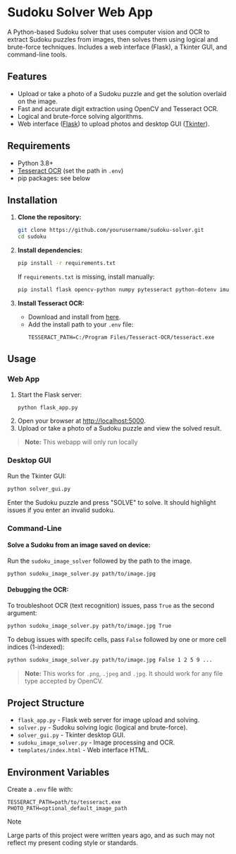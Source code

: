 # Sudoku Solver Web App

A Python-based Sudoku solver that uses computer vision and OCR to extract Sudoku puzzles from images, then solves them using logical and brute-force techniques. Includes a web interface (Flask), a Tkinter GUI, and command-line tools.

## Features

- Upload or take a photo of a Sudoku puzzle and get the solution overlaid on the image.
- Fast and accurate digit extraction using OpenCV and Tesseract OCR.
- Logical and brute-force solving algorithms.
- Web interface ([Flask](https://flask.palletsprojects.com/)) to upload photos and desktop GUI ([Tkinter](https://docs.python.org/3/library/tkinter.html)).

## Requirements

- Python 3.8+
- [Tesseract OCR](https://github.com/tesseract-ocr/tesseract) (set the path in `.env`)
- pip packages: see below

## Installation

1. **Clone the repository:**
   ```sh
   git clone https://github.com/yourusername/sudoku-solver.git
   cd sudoku
   ```

2. **Install dependencies:**
   ```sh
   pip install -r requirements.txt
   ```
   If `requirements.txt` is missing, install manually:
   ```sh
   pip install flask opencv-python numpy pytesseract python-dotenv imutils scikit-image tk
   ```

3. **Install Tesseract OCR:**
   - Download and install from [here](https://github.com/tesseract-ocr/tesseract).
   - Add the install path to your `.env` file:
     ```
     TESSERACT_PATH=C:/Program Files/Tesseract-OCR/tesseract.exe
     ```

## Usage

### Web App

1. Start the Flask server:
   ```sh
   python flask_app.py
   ```
2. Open your browser at [http://localhost:5000](http://localhost:5000).
3. Upload or take a photo of a Sudoku puzzle and view the solved result.

> **Note:** This webapp will only run locally

### Desktop GUI

Run the Tkinter GUI:
```sh
python solver_gui.py
```
Enter the Sudoku puzzle and press "SOLVE" to solve.
It should highlight issues if you enter an invalid sudoku.

### Command-Line

#### Solve a Sudoku from an image saved on device:

Run the `sudoku_image_solver` followed by the path to the image.
```sh
python sudoku_image_solver.py path/to/image.jpg
```

#### Debugging the OCR:

To troubleshoot OCR (text recognition) issues, pass `True` as the second argument:
```sh
python sudoku_image_solver.py path/to/image.jpg True
```

To debug issues with specifc cells, pass `False` followed by one or more cell indices (1-indexed):
```sh
python sudoku_image_solver.py path/to/image.jpg False 1 2 5 9 ...
```

> **Note:** This works for `.png`, `.jpeg` and `.jpg`. It should work for any file type accepted by OpenCV.

## Project Structure

- `flask_app.py` - Flask web server for image upload and solving.
- `solver.py` - Sudoku solving logic (logical and brute-force).
- `solver_gui.py` - Tkinter desktop GUI.
- `sudoku_image_solver.py` - Image processing and OCR.
- `templates/index.html` - Web interface HTML.


## Environment Variables

Create a `.env` file with:
```
TESSERACT_PATH=path/to/tesseract.exe
PHOTO_PATH=optional_default_image_path
```


> [!NOTE]
> Large parts of this project were written years ago, and as such may not reflect my present coding style or standards.
